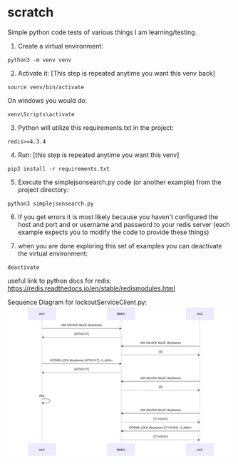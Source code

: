 # scratch

Simple python code tests of various things I am learning/testing.

1. Create a virtual environment:

```
python3 -m venv venv 
```

2. Activate it:  [This step is repeated anytime you want this venv back]

```
source venv/bin/activate
```

On windows you would do:

```
venv\Scripts\activate
```

3. Python will utilize this requirements.txt in the project:

```
redis>=4.3.4
```

4. Run: [this step is repeated anytime you want this venv]

```
pip3 install -r requirements.txt
```

5. Execute the simplejsonsearch.py code (or another example) from the project directory:

```
python3 simplejsonsearch.py 
```

6. If you get errors it is most likely because you haven't configured the host and port and or username and password to your redis server (each example expects you to modify the code to provide these things)

7. when you are done exploring this set of examples you can deactivate the virtual environment:

```
deactivate
```

useful link to python docs for redis:
https://redis.readthedocs.io/en/stable/redismodules.html 

Sequence Diagram for lockoutServiceClient.py:
![sequencelock](lockingThoughts.png)

